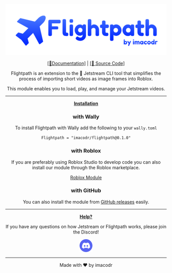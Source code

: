 [![Frame 594|690x215](https://raw.githubusercontent.com/imacodr/Flightpath/main/assets/banner.png)](https://imacodr.github.io/Jetstream/Flightpath/intro)

<div align="center">

[[📘Documentation]](https://imacodr.github.io/Jetstream/flightpath/intro) | [[📁 Source Code]](https://github.com/imacodr/Flightpath)

Flightpath is an extension to the 🚀 Jetstream CLI tool that simplifies the process of importing short videos as image frames into Roblox.

This module enables you to load, play, and manage your Jetstream videos.

<hr />

[**Installation**](https://imacodr.github.io/Jetstream/flightpath/installation)

### with Wally

To install Flightpath with Wally add the following to your `wally.toml`

```
Flightpath = "imacodr/flightpath@0.1.0"
```

### with Roblox

If you are preferably using Roblox Studio to develop code you can also install our module through the Roblox marketplace.

[Roblox Module](https://create.roblox.com/store/asset/98399377763482/Flightpath?assetType=Model&externalSource=www)

### with GitHub

You can also install the module from [GitHub releases](https://github.com/imacodr/Flightpath/releases) easily.

<hr />

[**Help?**](https://discord.gg/UnDCJ6W7dw)

If you have any questions on how Jetstream or Flightpath works, please join the Discord!

[![1024-gold 2|40x40](./assets/discord.png)](https://discord.gg/UnDCJ6W7dw)

<hr />

Made with ❤️ by imacodr

</div>
